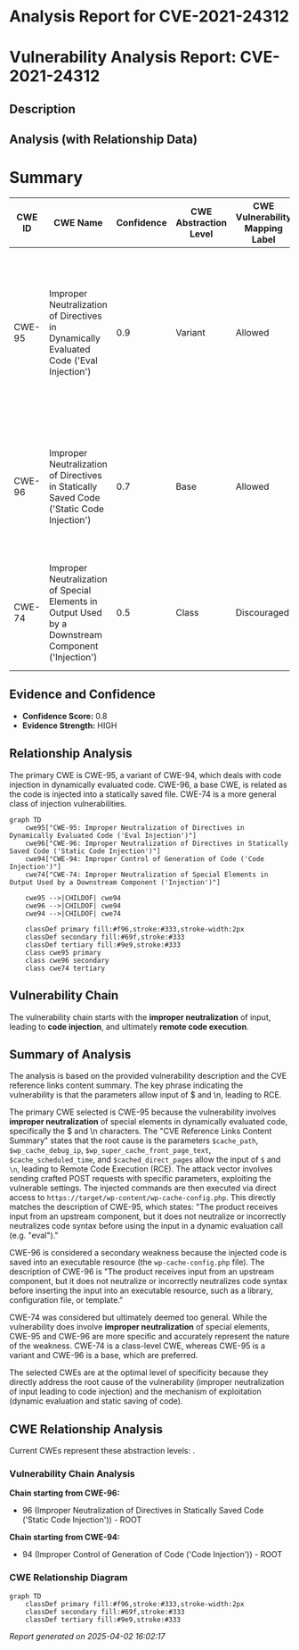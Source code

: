 # Analysis Report for CVE-2021-24312

# Vulnerability Analysis Report: CVE-2021-24312

## Description



## Analysis (with Relationship Data)

# Summary
| CWE ID | CWE Name | Confidence | CWE Abstraction Level | CWE Vulnerability Mapping Label | CWE-Vulnerability Mapping Notes |
|---|---|---|---|---|---|
| CWE-95 | Improper Neutralization of Directives in Dynamically Evaluated Code ('Eval Injection') | 0.9 | Variant | Allowed | Primary CWE: The vulnerability allows for the injection of shell commands due to insecure handling of special characters in dynamically evaluated code. |
| CWE-96 | Improper Neutralization of Directives in Statically Saved Code ('Static Code Injection') | 0.7 | Base | Allowed | Secondary CWE: The injected code is saved into a configuration file, which is then executed, leading to static code injection. |
| CWE-74 | Improper Neutralization of Special Elements in Output Used by a Downstream Component ('Injection') | 0.5 | Class | Discouraged | Secondary CWE: High-level and often misused when lower-level weaknesses are more appropriate. |

## Evidence and Confidence

*   **Confidence Score:** 0.8
*   **Evidence Strength:** HIGH

## Relationship Analysis
The primary CWE is CWE-95, a variant of CWE-94, which deals with code injection in dynamically evaluated code. CWE-96, a base CWE, is related as the code is injected into a statically saved file. CWE-74 is a more general class of injection vulnerabilities.

```mermaid
graph TD
    cwe95["CWE-95: Improper Neutralization of Directives in Dynamically Evaluated Code ('Eval Injection')"]
    cwe96["CWE-96: Improper Neutralization of Directives in Statically Saved Code ('Static Code Injection')"]
    cwe94["CWE-94: Improper Control of Generation of Code ('Code Injection')"]
    cwe74["CWE-74: Improper Neutralization of Special Elements in Output Used by a Downstream Component ('Injection')"]

    cwe95 -->|CHILDOF| cwe94
    cwe96 -->|CHILDOF| cwe94
    cwe94 -->|CHILDOF| cwe74

    classDef primary fill:#f96,stroke:#333,stroke-width:2px
    classDef secondary fill:#69f,stroke:#333
    classDef tertiary fill:#9e9,stroke:#333
    class cwe95 primary
    class cwe96 secondary
    class cwe74 tertiary
```

## Vulnerability Chain
The vulnerability chain starts with the **improper neutralization** of input, leading to **code injection**, and ultimately **remote code execution**.

## Summary of Analysis
The analysis is based on the provided vulnerability description and the CVE reference links content summary. The key phrase indicating the vulnerability is that the parameters allow input of $ and \n, leading to RCE.

The primary CWE selected is CWE-95 because the vulnerability involves **improper neutralization** of special elements in dynamically evaluated code, specifically the $ and \n characters. The "CVE Reference Links Content Summary" states that the root cause is the parameters `$cache_path`, `$wp_cache_debug_ip`, `$wp_super_cache_front_page_text`, `$cache_scheduled_time`, and `$cached_direct_pages` allow the input of `$` and `\n`, leading to Remote Code Execution (RCE). The attack vector involves sending crafted POST requests with specific parameters, exploiting the vulnerable settings. The injected commands are then executed via direct access to `https://target/wp-content/wp-cache-config.php`. This directly matches the description of CWE-95, which states: "The product receives input from an upstream component, but it does not neutralize or incorrectly neutralizes code syntax before using the input in a dynamic evaluation call (e.g. "eval")."

CWE-96 is considered a secondary weakness because the injected code is saved into an executable resource (the `wp-cache-config.php` file). The description of CWE-96 is "The product receives input from an upstream component, but it does not neutralize or incorrectly neutralizes code syntax before inserting the input into an executable resource, such as a library, configuration file, or template."

CWE-74 was considered but ultimately deemed too general. While the vulnerability does involve **improper neutralization** of special elements, CWE-95 and CWE-96 are more specific and accurately represent the nature of the weakness. CWE-74 is a class-level CWE, whereas CWE-95 is a variant and CWE-96 is a base, which are preferred.

The selected CWEs are at the optimal level of specificity because they directly address the root cause of the vulnerability (improper neutralization of input leading to code injection) and the mechanism of exploitation (dynamic evaluation and static saving of code).


## CWE Relationship Analysis

Current CWEs represent these abstraction levels: .


### Vulnerability Chain Analysis

**Chain starting from CWE-96:**
- 96 (Improper Neutralization of Directives in Statically Saved Code ('Static Code Injection')) - ROOT


**Chain starting from CWE-94:**
- 94 (Improper Control of Generation of Code ('Code Injection')) - ROOT



### CWE Relationship Diagram

```mermaid
graph TD
    classDef primary fill:#f96,stroke:#333,stroke-width:2px
    classDef secondary fill:#69f,stroke:#333
    classDef tertiary fill:#9e9,stroke:#333
```



*Report generated on 2025-04-02 16:02:17*
